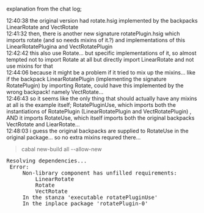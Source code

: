 explanation from the chat log;   

12:40:38 <fog> the original version had rotate.hsig implemented by the backpacks LinearRotate and VectRotate   
12:41:32 <fog> then, there is another new signature rotatePlugin.hsig which imports rotate (and so needs mixins of it.?) and implementations of this LinearRotatePlugina and VectRotatePlugin   
12:42:42 <fog> this also use Rotate... but specific implementations of it, so almost tempted not to import Rotate at all but directly import LinearRotate and not use mixins for that   
12:44:06 <fog> because it might be a problem if it tried to mix up the mixins... like if the backpack LinearRotatePlugin (implementing the signature RotatePlugin) by importing Rotate, could have this implemented by the wrong backpack! namely VectRotate...   
12:46:43 <fog> so it seems like the only thing that should actually have any mixins at all is the example itself; RotatePluginUse, which imports both the instantiations of RotatePlugin (LinearRotatePlugin and VectRotatePlugin) , AND it imports RotateUse, which itself imports both the original backpacks VectRotate and LiearRotate...   
12:48:03 <fog> i guess the original backpacks are supplied to RotateUse in the original package... so no extra mixins requred there...   

> cabal new-build all --allow-new

 <pre>
Resolving dependencies...   
 Error:   
     Non-library component has unfilled requirements:   
         LinearRotate   
         Rotate   
         VectRotate   
     In the stanza 'executable rotatePluginUse'   
     In the inplace package 'rotatePlugin-0'   
</pre>
